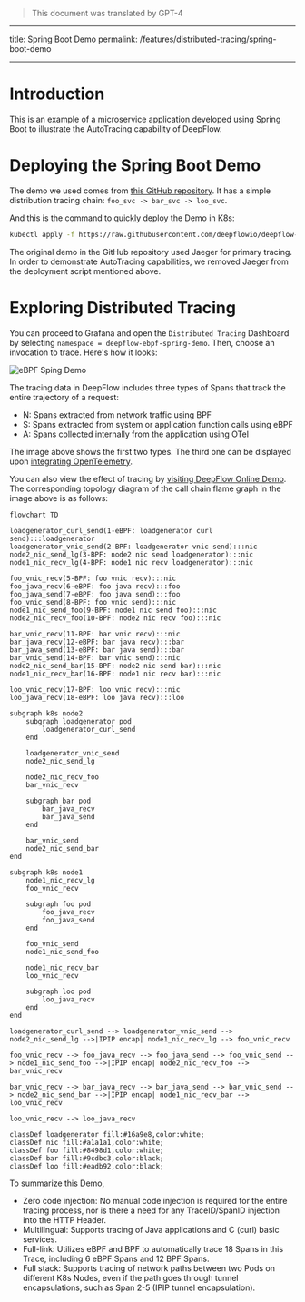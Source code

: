 > This document was translated by GPT-4

---

title: Spring Boot Demo
permalink: /features/distributed-tracing/spring-boot-demo

---

# Introduction

This is an example of a microservice application developed using Spring Boot to illustrate the AutoTracing capability of DeepFlow.

# Deploying the Spring Boot Demo

The demo we used comes from [this GitHub repository](https://github.com/chanjarster/spring-boot-istio-jaeger-demo). It has a simple distribution tracing chain: `foo_svc -> bar_svc -> loo_svc`.

And this is the command to quickly deploy the Demo in K8s:

```bash
kubectl apply -f https://raw.githubusercontent.com/deepflowio/deepflow-demo/main/DeepFlow-EBPF-Sping-Demo/deepflow-ebpf-spring-demo.yaml
```

The original demo in the GitHub repository used Jaeger for primary tracing. In order to demonstrate AutoTracing capabilities, we removed Jaeger from the deployment script mentioned above.

# Exploring Distributed Tracing

You can proceed to Grafana and open the `Distributed Tracing` Dashboard by selecting `namespace = deepflow-ebpf-spring-demo`. Then, choose an invocation to trace. Here's how it looks:

![eBPF Sping Demo](https://yunshan-guangzhou.oss-cn-beijing.aliyuncs.com/pub/pic/20220823630441420077b.png)

The tracing data in DeepFlow includes three types of Spans that track the entire trajectory of a request:

- N: Spans extracted from network traffic using BPF
- S: Spans extracted from system or application function calls using eBPF
- A: Spans collected internally from the application using OTel

The image above shows the first two types. The third one can be displayed upon [integrating OpenTelemetry](../../integration/input/tracing/opentelemetry/).

You can also view the effect of tracing by [visiting DeepFlow Online Demo](https://ce-demo.deepflow.yunshan.net/d/Distributed_Tracing/distributed-tracing?var-namespace=deepflow-ebpf-spring-demo&from=deepflow-doc). The corresponding topology diagram of the call chain flame graph in the image above is as follows:

```mermaid
flowchart TD

loadgenerator_curl_send(1-eBPF: loadgenerator curl send):::loadgenerator
loadgenerator_vnic_send(2-BPF: loadgenerator vnic send):::nic
node2_nic_send_lg(3-BPF: node2 nic send loadgenerator):::nic
node1_nic_recv_lg(4-BPF: node1 nic recv loadgenerator):::nic

foo_vnic_recv(5-BPF: foo vnic recv):::nic
foo_java_recv(6-eBPF: foo java recv):::foo
foo_java_send(7-eBPF: foo java send):::foo
foo_vnic_send(8-BPF: foo vnic send):::nic
node1_nic_send_foo(9-BPF: node1 nic send foo):::nic
node2_nic_recv_foo(10-BPF: node2 nic recv foo):::nic

bar_vnic_recv(11-BPF: bar vnic recv):::nic
bar_java_recv(12-eBPF: bar java recv):::bar
bar_java_send(13-eBPF: bar java send):::bar
bar_vnic_send(14-BPF: bar vnic send):::nic
node2_nic_send_bar(15-BPF: node2 nic send bar):::nic
node1_nic_recv_bar(16-BPF: node1 nic recv bar):::nic

loo_vnic_recv(17-BPF: loo vnic recv):::nic
loo_java_recv(18-eBPF: loo java recv):::loo

subgraph k8s node2
    subgraph loadgenerator pod
        loadgenerator_curl_send
    end

    loadgenerator_vnic_send
    node2_nic_send_lg

    node2_nic_recv_foo
    bar_vnic_recv

    subgraph bar pod
        bar_java_recv
        bar_java_send
    end

    bar_vnic_send
    node2_nic_send_bar
end

subgraph k8s node1
    node1_nic_recv_lg
    foo_vnic_recv

    subgraph foo pod
        foo_java_recv
        foo_java_send
    end

    foo_vnic_send
    node1_nic_send_foo

    node1_nic_recv_bar
    loo_vnic_recv

    subgraph loo pod
        loo_java_recv
    end
end

loadgenerator_curl_send --> loadgenerator_vnic_send --> node2_nic_send_lg -->|IPIP encap| node1_nic_recv_lg --> foo_vnic_recv

foo_vnic_recv --> foo_java_recv --> foo_java_send --> foo_vnic_send --> node1_nic_send_foo -->|IPIP encap| node2_nic_recv_foo --> bar_vnic_recv

bar_vnic_recv --> bar_java_recv --> bar_java_send --> bar_vnic_send --> node2_nic_send_bar -->|IPIP encap| node1_nic_recv_bar --> loo_vnic_recv

loo_vnic_recv --> loo_java_recv

classDef loadgenerator fill:#16a9e8,color:white;
classDef nic fill:#a1a1a1,color:white;
classDef foo fill:#8498d1,color:white;
classDef bar fill:#9cdbc3,color:black;
classDef loo fill:#eadb92,color:black;
```

To summarize this Demo,

- Zero code injection: No manual code injection is required for the entire tracing process, nor is there a need for any TraceID/SpanID injection into the HTTP Header.
- Multilingual: Supports tracing of Java applications and C (curl) basic services.
- Full-link: Utilizes eBPF and BPF to automatically trace 18 Spans in this Trace, including 6 eBPF Spans and 12 BPF Spans.
- Full stack: Supports tracing of network paths between two Pods on different K8s Nodes, even if the path goes through tunnel encapsulations, such as Span 2-5 (IPIP tunnel encapsulation).
